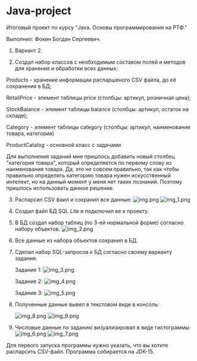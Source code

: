 # Java-project
Итоговый проект по курсу "Java. Основы программирования на РТФ."

Выполнил: Фокин Богдан Сергеевич.

1) Вариант 2.


2) Создал набор классов с необходимым составом полей и методов для хранения и обработки всех данных:

Products - хранение информации распаршеного CSV файла, до её сохранения в БД;

RetailPrice - элемент таблицы price (столбцы: артикул, розничная цена);

StockBalance - элемент таблицы balance (столбцы: артикул, остаток на складе);

Category - элемент таблицы category (столбцы: артикул, наименование товара, категория)

ProductCatalog - основной класс с задачами

Для выполнения заданий мне пришлось добавить новый столбец "категория товара", который определяется по первому слову из наименования товара. Да, это не совсем правильно, так как чтобы правильно определять категорию товара нужен искусственный интелект, но на данный момент у меня нет таких познаний. Поэтому пришлось использовать данное решение.

3) Распарсил CSV фаил и сохранил все данные:
![img.png](Image/img.png)
![img_1.png](Image/img_1.png)


4) Создал файл БД SQL Lite и подключил ее к проекту.


5) В БД создал набор таблиц (по 3-ей нормальной форме) согласно набору объектов.
![img_2.png](Image/img_2.png)


6) Все данные из набора объектов сохранил в БД.

7) Сделал набор SQL-запросов к БД согласно своему варианту задания.

   Задание 1: ![img_3.png](Image/img_3.png)

   Задание 2: ![img_4.png](Image/img_4.png)

   Задание 3: ![img_5.png](Image/img_5.png)


8) Полученные данные вывел в текстовом виде в консоль:

   ![img_8.png](Image/img_8.png)
   ![img_9.png](Image/img_9.png)

9) Числовые данные по заданию визуализировал в виде гистограммы:
   ![img_6.png](Image/img_6.png)
   ![img_7.png](Image/img_7.png)

Для первого запуска программы нужно указать, что вы хотите распарсить CSV-файл. Программа собирается на JDK-15.